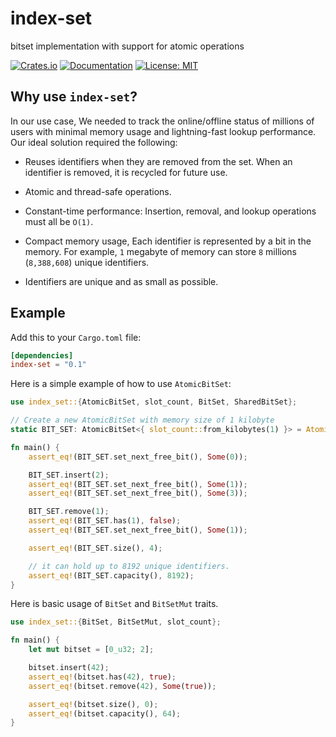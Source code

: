 # index-set

bitset implementation with support for atomic operations

[![Crates.io](https://img.shields.io/crates/v/index-set.svg)](https://crates.io/crates/index-set)
[![Documentation](https://docs.rs/index-set/badge.svg)](https://docs.rs/index-set)
[![License: MIT](https://img.shields.io/badge/License-MIT-blue.svg)](https://opensource.org/licenses/MIT)

## Why use `index-set`?

In our use case, We needed to track the online/offline status of millions of users with minimal memory usage and lightning-fast lookup performance. Our ideal solution required the following:

- Reuses identifiers when they are removed from the set.
  When an identifier is removed, it is recycled for future use.

- Atomic and thread-safe operations.
- Constant-time performance: Insertion, removal, and lookup operations must all be `O(1)`.
- Compact memory usage, Each identifier is represented by a bit in the memory.
  For example, `1` megabyte of memory can store `8` millions (`8,388,608`) unique identifiers.

- Identifiers are unique and as small as possible.

## Example

Add this to your `Cargo.toml` file:

```toml
[dependencies]
index-set = "0.1"
```

Here is a simple example of how to use `AtomicBitSet`:

```rust
use index_set::{AtomicBitSet, slot_count, BitSet, SharedBitSet};

// Create a new AtomicBitSet with memory size of 1 kilobyte
static BIT_SET: AtomicBitSet<{ slot_count::from_kilobytes(1) }> = AtomicBitSet::new();

fn main() {
    assert_eq!(BIT_SET.set_next_free_bit(), Some(0));

    BIT_SET.insert(2);
    assert_eq!(BIT_SET.set_next_free_bit(), Some(1));
    assert_eq!(BIT_SET.set_next_free_bit(), Some(3));

    BIT_SET.remove(1);
    assert_eq!(BIT_SET.has(1), false);
    assert_eq!(BIT_SET.set_next_free_bit(), Some(1));

    assert_eq!(BIT_SET.size(), 4);

    // it can hold up to 8192 unique identifiers.
    assert_eq!(BIT_SET.capacity(), 8192);
}
```

Here is basic usage of `BitSet` and `BitSetMut` traits.

```rust
use index_set::{BitSet, BitSetMut, slot_count};

fn main() {
    let mut bitset = [0_u32; 2];

    bitset.insert(42);
    assert_eq!(bitset.has(42), true);
    assert_eq!(bitset.remove(42), Some(true));

    assert_eq!(bitset.size(), 0);
    assert_eq!(bitset.capacity(), 64);
}
```